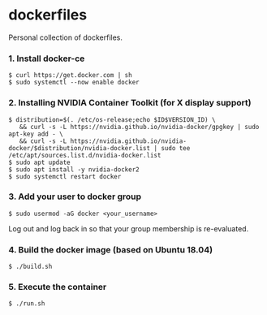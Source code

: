 # dockerfiles
Personal collection of dockerfiles.

### 1. Install docker-ce
```console
$ curl https://get.docker.com | sh
$ sudo systemctl --now enable docker
```
### 2. Installing NVIDIA Container Toolkit (for X display support)
```console
$ distribution=$(. /etc/os-release;echo $ID$VERSION_ID) \
   && curl -s -L https://nvidia.github.io/nvidia-docker/gpgkey | sudo apt-key add - \
   && curl -s -L https://nvidia.github.io/nvidia-docker/$distribution/nvidia-docker.list | sudo tee /etc/apt/sources.list.d/nvidia-docker.list
$ sudo apt update
$ sudo apt install -y nvidia-docker2
$ sudo systemctl restart docker
```

### 3. Add your user to docker group
```console
$ sudo usermod -aG docker <your_username>
```

Log out and log back in so that your group membership is re-evaluated.

### 4. Build the docker image (based on Ubuntu 18.04)
```console
$ ./build.sh
```

### 5. Execute the container
```console
$ ./run.sh
```